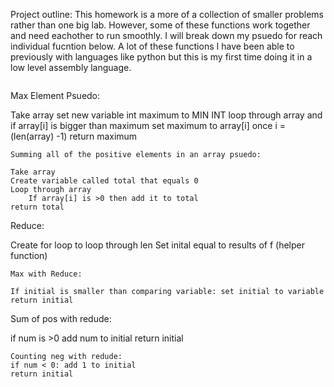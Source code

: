 Project outline:
	This homework is a more of a collection of smaller problems rather than one big lab.
However, some of these functions work together and need eachother to run smoothly. I will
break down my psuedo for reach individual fucntion below. A lot of these functions I have 
been able to previously with languages like python but this is my first time doing it in a low
level assembly language.
~~~~~~~~~~~~~~~~~~~~~~~~~~~~~~~~~~~~~~~~~~~~~~~~~~~~~~~~~~~~~~~~~~~~~~~~~~~~~~~~~~~~~~~~~~~~
~~~~~~~~~~~~~~~~~~~~~~~~~~~~~~~~~~~~~~~~~~~~~~~~~~~~~~~~~~~~~~~~~~~~~~~~~~~~~~~~~~~~~~~~~~~~
Max Element Psuedo:

Take array
set new variable int maximum to MIN INT
loop through array and if array[i] is bigger than maximum set maximum to array[i]
once i = (len(array) -1) return maximum
~~~~~~~~~~~~~~~~~~~~~~~~~~~~~~~~~~~~~~~~~~~~~~~~~~~~~~~~~~~~~~~~~~~~~~~~~~~~~~~~~~~~~~~~~~~~~~
Summing all of the positive elements in an array psuedo:

Take array
Create variable called total that equals 0
Loop through array
	If array[i] is >0 then add it to total
return total
~~~~~~~~~~~~~~~~~~~~~~~~~~~~~~~~~~~~~~~~~~~~~~~~~~~~~~~~~~~~~~~~~~~~~~~~~~~~~~~~~~~~~~~~~~~~~~
Reduce:

Create for loop to loop through len
Set inital equal to results of f (helper function)
~~~~~~~~~~~~~~~~~~~~~~~~~~~~~~~~~~~~~~~~~~~~~~~~~~~~~~~~~~~~~~~~~~~~~~~~~~~~~~~~~~~~~~~~~~~~~~
Max with Reduce:

If initial is smaller than comparing variable: set initial to variable
return initial
~~~~~~~~~~~~~~~~~~~~~~~~~~~~~~~~~~~~~~~~~~~~~~~~~~~~~~~~~~~~~~~~~~~~~~~~~~~~~~~~~~~~~~~~~~~~~~
Sum of pos with redude:

if num is >0 add num to initial
return initial
~~~~~~~~~~~~~~~~~~~~~~~~~~~~~~~~~~~~~~~~~~~~~~~~~~~~~~~~~~~~~~~~~~~~~~~~~~~~~~~~~~~~~~~~~~~~~~
Counting neg with redude:
if num < 0: add 1 to initial
return initial
~~~~~~~~~~~~~~~~~~~~~~~~~~~~~~~~~~~~~~~~~~~~~~~~~~~~~~~~~~~~~~~~~~~~~~~~~~~~~~~~~~~~~~~~~~~~~~
